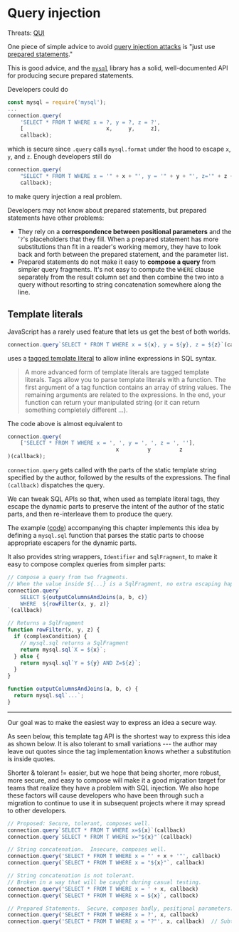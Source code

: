 # Query injection

Threats: [QUI][]

One piece of simple advice to avoid [query injection attacks][QUI] is
"just use [prepared statements][]."

This is good advice, and the [`mysql`][] library has a
solid, well-documented API for producing secure prepared statements.

Developers could do

```js
const mysql = require('mysql');
...
connection.query(
    'SELECT * FROM T WHERE x = ?, y = ?, z = ?',
    [                          x,     y,     z],
    callback);
```

which is secure since `.query` calls `mysql.format` under the hood
to escape `x`, `y`, and `z`.  Enough developers still do

```js
connection.query(
    "SELECT * FROM T WHERE x = '" + x + "', y = '" + y + "', z='" + z + "'",
    callback);
```

to make query injection a real problem.


Developers may not know about prepared statements, but prepared
statements have other problems:

*  They rely on a **correspondence between positional parameters**
   and the '`?`'s placeholders that they fill.  When a prepared statement
   has more substitutions than fit in a reader's working memory, they
   have to look back and forth between the prepared statement, and the
   parameter list.
*  Prepared statements do not make it easy to **compose a query** from
   simpler query fragments.  It's not easy to compute the `WHERE`
   clause separately from the result column set and then combine the
   two into a query without resorting to string concatenation
   somewhere along the line.


## Template literals

JavaScript has a rarely used feature that lets us get the best of
both worlds.


```js
connection.query`SELECT * FROM T WHERE x = ${x}, y = ${y}, z = ${z}`(callback)
```

uses a [tagged template literal][] to allow inline expressions in SQL
syntax.

> A more advanced form of template literals are tagged template
> literals. Tags allow you to parse template literals with a
> function. The first argument of a tag function contains an array of
> string values. The remaining arguments are related to the
> expressions. In the end, your function can return your manipulated
> string (or it can return something completely different ...).

The code above is almost equivalent to

```js
connection.query(
    ['SELECT * FROM T WHERE x = ', ', y = ', ', z = ', ''],
                                  x         y         z
)(callback);
```

`connection.query` gets called with the parts of the static
template string specified by the author, followed by the results of
the expressions.  The final `(callback)` dispatches the query.

We can tweak SQL APIs so that, when used as template literal tags,
they escape the dynamic parts to preserve the intent of the author of
the static parts, and then re-interleave them to produce the query.

The example ([code][sql-code]) accompanying this chapter implements
this idea by defining a `mysql.sql` function that parses the static
parts to choose appropriate escapers for the dynamic parts.

It also provides string wrappers, `Identifier` and `SqlFragment`, to
make it easy to compose complex queries from simpler parts:

```js
// Compose a query from two fragments.
// When the value inside ${...} is a SqlFragment, no extra escaping happens.
connection.query`
    SELECT ${outputColumnsAndJoins(a, b, c)}
    WHERE  ${rowFilter(x, y, z)}
`(callback)

// Returns a SqlFragment
function rowFilter(x, y, z) {
  if (complexCondition) {
    // mysql.sql returns a SqlFragment
    return mysql.sql`X = ${x}`;
  } else {
    return mysql.sql`Y = ${y} AND Z=${z}`;
  }
}

function outputColumnsAndJoins(a, b, c) {
  return mysql.sql`...`;
}
```

----

Our goal was to make the easiest way to express an idea a secure way.

As seen below, this template tag API is the shortest way to express this
idea as shown below.  It is also tolerant to small variations --- the
author may leave out quotes since the tag implementation knows whether
a substitution is inside quotes.

Shorter & tolerant != easier, but we hope that being shorter, more
robust, more secure, and easy to compose will make it a good migration
target for teams that realize they have a problem with SQL injection.
We also hope these factors will cause developers who have been through
such a migration to continue to use it in subsequent projects where it
may spread to other developers.


```js
// Proposed: Secure, tolerant, composes well.
connection.query`SELECT * FROM T WHERE x=${x}`(callback)
connection.query`SELECT * FROM T WHERE x="${x}"`(callback)

// String concatenation.  Insecure, composes well.
connection.query('SELECT * FROM T WHERE x = "' + x + '"', callback)
connection.query(`SELECT * FROM T WHERE x = "${x}"`, callback)

// String concatenation is not tolerant.
// Broken in a way that will be caught during casual testing.
connection.query('SELECT * FROM T WHERE x = ' + x, callback)
connection.query(`SELECT * FROM T WHERE x = ${x}`, callback)

// Prepared Statements.  Secure, composes badly, positional parameters.
connection.query('SELECT * FROM T WHERE x = ?', x, callback)
connection.query('SELECT * FROM T WHERE x = "?"', x, callback)  // Subtly broken
```



[`mysql`]: https://www.npmjs.com/package/mysql
[QUI]: ../chapter-1/threat-QUI.md
[prepared statements]: https://www.owasp.org/index.php/SQL_Injection_Prevention_Cheat_Sheet#Defense_Option_1:_Prepared_Statements_.28with_Parameterized_Queries.29
[tagged template literal]: https://developer.mozilla.org/en-US/docs/Web/JavaScript/Reference/Template_literals#Tagged_template_literals
[sql-code]: https://github.com/google/node-sec-roadmap/tree/master/chapter-7/examples/sql
